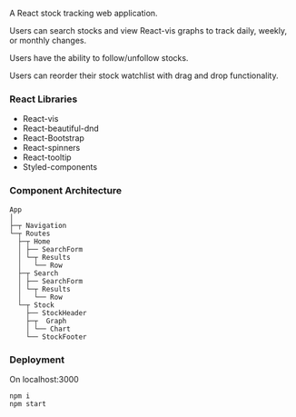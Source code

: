 
A React stock tracking web application. 

Users can search stocks and view React-vis graphs to track daily, weekly, or monthly changes. 

Users have the ability to follow/unfollow stocks.

Users can reorder their stock watchlist with drag and drop functionality.

### React Libraries
* React-vis
* React-beautiful-dnd
* React-Bootstrap
* React-spinners
* React-tooltip
* Styled-components

### Component Architecture

```
App
│
├─┬ Navigation
└─┬ Routes
  ├─┬ Home
  │ ├── SearchForm
  │ └─┬ Results
  │   └── Row
  ├─┬ Search
  │ ├── SearchForm
  │ └─┬ Results
  │   └── Row
  └─┬ Stock
    ├── StockHeader
    ├─┬  Graph
    │ └── Chart
    └── StockFooter

```

### Deployment

On localhost:3000
```
npm i
npm start
```
